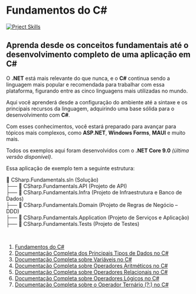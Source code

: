 # Fundamentos do C#
[![Prject Skills](https://skillicons.dev/icons?i=dotnet,cs)](https://skillicons.dev)

## Aprenda desde os conceitos fundamentais até o desenvolvimento completo de uma aplicação em C#

O **.NET** está mais relevante do que nunca, e o **C#** continua sendo a linguagem mais popular e recomendada para trabalhar com essa 
plataforma, figurando entre as cinco linguagens mais utilizadas no mundo.

Aqui você aprenderá desde a configuração do ambiente até a sintaxe e os principais recursos da linguagem, 
adquirindo uma base sólida para o desenvolvimento com **C#**.

Com esses conhecimentos, você estará preparado para avançar para tópicos mais complexos, como **ASP.NET**, **Windows Forms**, **MAUI** 
e muito mais.

Todos os exemplos aqui foram desenvolvidos com o **.NET Core 9.0** *(última versão disponível)*.

Essa aplicação de exemplo tem a seguinte estrutura:<br />

📂 CSharp.Fundamentals.sln (Solução)<br />
├── 📂 CSharp.Fundamentals.API (Projeto de API)<br />
├── 📂 CSharp.Fundamentals.Infra (Projeto de Infraestrutura e Banco de Dados)<br />
├── 📂 CSharp.Fundamentals.Domain (Projeto de Regras de Negócio – DDD)<br />
├── 📂 CSharp.Fundamentals.Application (Projeto de Serviços e Aplicação)<br />
├── 📂 CSharp.Fundamentals.Tests (Projeto de Testes)<br />


<br/>

1. <a href=".doc/fundamentals.md">Fundamentos do C#</a>
2. <a href=".doc/data-types.md">Documentação Completa dos Principais Tipos de Dados no C#</a>
3. <a href=".doc/variables.md">Documentação Completa sobre Variáveis no C#</a>
4. <a href=".doc/arithmetic-operators.md">Documentação Completa sobre Operadores Aritméticos no C#</a>
5. <a href=".doc/relational-operators.md">Documentação Completa sobre Operadores Relacionais no C#</a>
6. <a href=".doc/logic-operators.md">Documentação Completa sobre Operadores Lógicos no C#</a>
7. <a href=".doc/ternary-operator.md">Documentação Completa sobre o Operador Ternário (?:) no C#</a>








